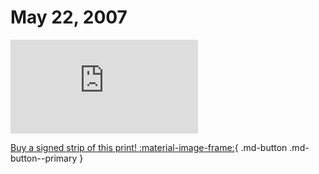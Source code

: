 # May 22, 2007

![](https://www.achewood.com/comic.php?date=05222007)

[Buy a signed strip of this print! :material-image-frame:](https://achewood-holiday-pop-up.myshopify.com/products/strip#05222007){ .md-button .md-button--primary }
